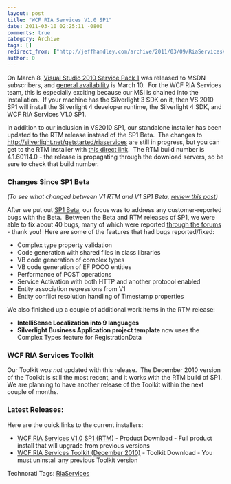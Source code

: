 ```yaml
---
layout: post
title: "WCF RIA Services V1.0 SP1"
date: 2011-03-10 02:25:11 -0800
comments: true
category: Archive
tags: []
redirect_from: ["http://jeffhandley.com/archive/2011/03/09/RiaServicesV1SP1RTM.aspx", "http://jeffhandley.com/archive/2011/03/09/riaservicesv1sp1rtm.aspx"].aspx
author: 0
---
```

<!-- more -->
<p>On March 8, <a title="Jason Zander: Announcing Visual Studio 2010 Service Pack 1" href="http://blogs.msdn.com/b/jasonz/archive/2011/03/08/announcing-visual-studio-2010-service-pack-1.aspx" target="_blank">Visual Studio 2010 Service Pack 1</a> was released to MSDN subscribers, and <a href="http://go.microsoft.com/fwlink/?LinkId=209902" target="_blank">general availability</a> is March 10.  For the WCF RIA Services team, this is especially exciting because our MSI is chained into the installation.  If your machine has the Silverlight 3 SDK on it, then VS 2010 SP1 will install the Silverlight 4 developer runtime, the Silverlight 4 SDK, and WCF RIA Services V1.0 SP1.</p>  <p>In addition to our inclusion in VS2010 SP1, our standalone installer has been updated to the RTM release instead of the SP1 Beta.  The changes to <a href="http://silverlight.net/getstarted/riaservices">http://silverlight.net/getstarted/riaservices</a> are still in progress, but you can get to the RTM installer with <a href="http://www.microsoft.com/downloads/en/details.aspx?FamilyID=330F6831-5B90-4315-B042-96127A4A7EFC&amp;displaylang=en" target="_blank">this direct link</a>.  The RTM build number is 4.1.60114.0 - the release is propagating through the download servers, so be sure to check that build number.</p>  <h3>Changes Since SP1 Beta</h3>  <p><em>(To see what changed between V1 RTM and V1 SP1 Beta, <a href="http://jeffhandley.com/archive/2010/10/27/RiaServicesV1SP1Beta.aspx" target="_blank">review this post</a>)</em></p>  <p>After we put out <a href="http://jeffhandley.com/archive/2010/10/27/RiaServicesV1SP1Beta.aspx" target="_blank">SP1 Beta</a>, our focus was to address any customer-reported bugs with the Beta.  Between the Beta and RTM releases of SP1, we were able to fix about 40 bugs, many of which were reported <a href="http://silverlight.net/forums/53.aspx" target="_blank">through the forums</a> - thank you!  Here are some of the features that had bugs reported/fixed:</p>  <ul>   <li>Complex type property validation </li>    <li>Code generation with shared files in class libraries </li>    <li>VB code generation of complex types </li>    <li>VB code generation of EF POCO entities </li>    <li>Performance of POST operations </li>    <li>Service Activation with both HTTP and another protocol enabled </li>    <li>Entity association regressions from V1 </li>    <li>Entity conflict resolution handling of Timestamp properties </li> </ul>  <p>We also finished up a couple of additional work items in the RTM release:</p>  <ul>   <li><strong>IntelliSense Localization into 9 languages</strong> </li>    <li><strong>Silverlight Business Application project template </strong>now uses the Complex Types feature for RegistrationData </li> </ul>  <h3>WCF RIA Services Toolkit</h3>  <p>Our Toolkit <em>was not</em> updated with this release.  The December 2010 version of the Toolkit is still the most recent, and it works with the RTM build of SP1.  We are planning to have another release of the Toolkit within the next couple of months.</p>  <h3>Latest Releases:</h3>  <p>Here are the quick links to the current installers:</p>  <ul>   <li><a href="http://www.microsoft.com/downloads/en/details.aspx?FamilyID=330F6831-5B90-4315-B042-96127A4A7EFC&amp;displaylang=en" target="_blank">WCF RIA Services V1.0 SP1 (RTM)</a> - Product Download - Full product install that will upgrade from previous versions</li>    <li><a href="http://www.microsoft.com/downloads/en/details.aspx?FamilyID=6f834bf7-ffde-4d5d-8573-18541762118b&amp;displaylang=en" target="_blank">WCF RIA Services Toolkit (December 2010)</a> - Toolkit Download - You must uninstall any previous Toolkit version</li> </ul>  <div style="padding-bottom: 0px; margin: 0px; padding-left: 0px; padding-right: 0px; display: inline; float: none; padding-top: 0px" id="scid:0767317B-992E-4b12-91E0-4F059A8CECA8:f0e289da-34df-4c05-b1a9-5070c5000817" class="wlWriterEditableSmartContent">Technorati Tags: <a href="http://technorati.com/tags/RiaServices" rel="tag">RiaServices</a></div>

